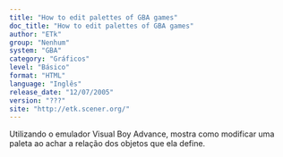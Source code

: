 ```yaml
---
title: "How to edit palettes of GBA games"
doc_title: "How to edit palettes of GBA games"
author: "ETk"
group: "Nenhum"
system: "GBA"
category: "Gráficos"
level: "Básico"
format: "HTML"
language: "Inglês"
release_date: "12/07/2005"
version: "???"
site: "http://etk.scener.org/"
---
```

Utilizando o emulador Visual Boy Advance, mostra como modificar uma paleta ao achar a relação dos objetos que ela define.